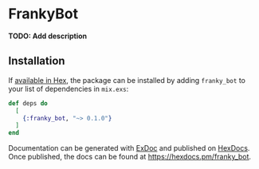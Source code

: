 # FrankyBot

**TODO: Add description**

## Installation

If [available in Hex](https://hex.pm/docs/publish), the package can be installed
by adding `franky_bot` to your list of dependencies in `mix.exs`:

```elixir
def deps do
  [
    {:franky_bot, "~> 0.1.0"}
  ]
end
```

Documentation can be generated with [ExDoc](https://github.com/elixir-lang/ex_doc)
and published on [HexDocs](https://hexdocs.pm). Once published, the docs can
be found at <https://hexdocs.pm/franky_bot>.

